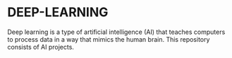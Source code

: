 # DEEP-LEARNING
Deep learning is a type of artificial intelligence (AI) that teaches computers to process data in a way that mimics the human brain.
This repository consists of AI projects.
